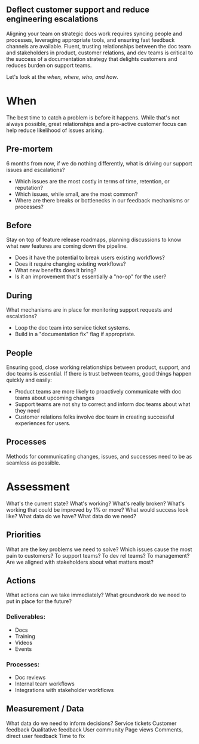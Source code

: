 ## Deflect customer support and reduce engineering escalations
Aligning your team on strategic docs work requires syncing people and processes, leveraging appropriate tools, and ensuring fast feedback channels are available. Fluent, trusting relationships between the doc team and stakeholders in product, customer relations, and dev teams is critical to the success of a documentation strategy that delights customers and reduces burden on support teams. 

Let's look at the *when, where, who, and how*.
# When
The best time to catch a problem is before it happens. While that's not always possible, great relationships and a pro-active customer focus can help reduce likelihood of issues arising.
## Pre-mortem
6 months from now, if we do nothing differently, what is driving our support issues and escalations? 
 - Which issues are the most costly in terms of time, retention, or reputation?
 - Which issues, while small, are the most common?
 - Where are there breaks or bottlenecks in our feedback mechanisms or processes?
## Before
Stay on top of feature release roadmaps, planning discussions to know what new features are coming down the pipeline.
 - Does it have the potential to break users existing workflows?
 - Does it require changing existing workflows?
 - What new benefits does it bring?
 - Is it an improvement that's essentially a "no-op" for the user?
## During
What mechanisms are in place for monitoring support requests and escalations? 
 - Loop the doc team into service ticket systems.
 - Build in a "documentation fix" flag if appropriate.

## People

Ensuring good, close working relationships between product, support, and doc teams is essential. If there is trust between teams, good things happen quickly and easily:

- Product teams are more likely to proactively communicate with doc teams about upcoming changes
- Support teams are not shy to correct and inform doc teams about what they need
- Customer relations folks involve doc team in creating successful experiences for users.

## Processes
Methods for communicating changes, issues, and successes need to be as seamless as possible.


# Assessment
What's the current state?
What's working?
What's really broken?
What's working that could be improved by 1% or more?
What would success look like?
What data do we have? 
What data do we need?
## Priorities
What are the key problems we need to solve?
Which issues cause the most pain to customers? To support teams? To dev rel teams? To management?
Are we aligned with stakeholders about what matters most?
## Actions
What actions can we take immediately?
What groundwork do we need to put in place for the future?
### Deliverables:
 - Docs
 - Training
 - Videos
 - Events
### Processes:
- Doc reviews
- Internal team workflows
- Integrations with stakeholder workflows

## Measurement / Data
What data do we need to inform decisions?
Service tickets
Customer feedback
Qualitative feedback
User community 
Page views
Comments, direct user feedback
Time to fix
